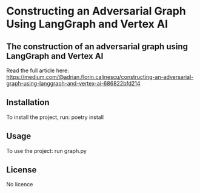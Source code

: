 # Constructing an Adversarial Graph Using LangGraph and Vertex AI

## The construction of an adversarial graph using LangGraph and Vertex AI
Read the full article here:
https://medium.com/@adrian.florin.calinescu/constructing-an-adversarial-graph-using-langgraph-and-vertex-ai-686822bfd214

## Installation
To install the project, run:
poetry install

## Usage
To use the project:
run graph.py

## License
No licence
